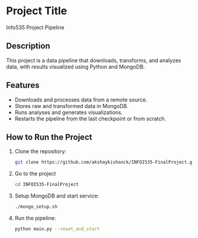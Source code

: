 # Project Title
Info535 Project Pipeline

## Description
This project is a data pipeline that downloads, transforms, and analyzes data, with results visualized using Python and MongoDB.

## Features
- Downloads and processes data from a remote source.
- Stores raw and transformed data in MongoDB.
- Runs analyses and generates visualizations.
- Restarts the pipeline from the last checkpoint or from scratch.

## How to Run the Project
1. Clone the repository:
   ```bash
   git clone https://github.com/akshaykishanck/INFOI535-FinalProject.git
2. Go to the project
   ```bash
   cd INFOI535-FinalProject
3. Setup MongoDB and start service:
   ```bash
   ./mongo_setup.sh
4. Run the pipeline:
   ```bash 
   python main.py --reset_and_start
